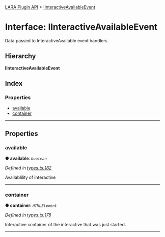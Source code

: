 [LARA Plugin API](../README.md) > [IInteractiveAvailableEvent](../interfaces/iinteractiveavailableevent.md)

# Interface: IInteractiveAvailableEvent

Data passed to InteractiveAvailable event handlers.

## Hierarchy

**IInteractiveAvailableEvent**

## Index

### Properties

* [available](iinteractiveavailableevent.md#available)
* [container](iinteractiveavailableevent.md#container)

---

## Properties

<a id="available"></a>

###  available

**● available**: *`boolean`*

*Defined in [types.ts:182](https://github.com/concord-consortium/lara/blob/75f8b467/lara-typescript/src/plugin-api/types.ts#L182)*

Availablility of interactive

___
<a id="container"></a>

###  container

**● container**: *`HTMLElement`*

*Defined in [types.ts:178](https://github.com/concord-consortium/lara/blob/75f8b467/lara-typescript/src/plugin-api/types.ts#L178)*

Interactive container of the interactive that was just started.

___

